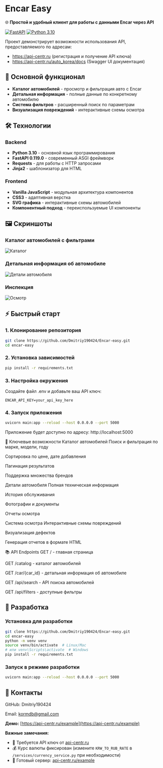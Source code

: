 # Encar Easy

🌐 **Простой и удобный клиент для работы с данными Encar через API**

[![FastAPI](https://img.shields.io/badge/FastAPI-0.119.0-009688?logo=fastapi)](https://fastapi.tiangolo.com)
[![Python 3.10](https://img.shields.io/badge/Python-3.10-blue?logo=python)](https://python.org)

Проект демонстрирует возможности использования API, предоставляемого по адресам:
- https://api-centr.ru (регистрация и получение API ключа)
- https://api-centr.ru/auto_korea/docs (Swagger UI документация)

## 🚀 Основной функционал

- **Каталог автомобилей** - просмотр и фильтрация авто с Encar
- **Детальная информация** - полные данные по конкретному автомобилю
- **Система фильтров** - расширенный поиск по параметрам
- **Визуализация повреждений** - интерактивные схемы осмотра

## 🛠 Технологии

### Backend
- **Python 3.10** - основной язык программирования
- **FastAPI 0.119.0** - современный ASGI фреймворк
- **Requests** - для работы с HTTP запросами
- **Jinja2** - шаблонизатор для HTML

### Frontend
- **Vanilla JavaScript** - модульная архитектура компонентов
- **CSS3** - адаптивная верстка
- **SVG графика** - интерактивные схемы автомобилей
- **Компонентный подход** - переиспользуемые UI компоненты

## 🖼️ Скриншоты

### Каталог автомобилей с фильтрами
![Каталог](screenshots/catalog.png)

### Детальная информация об автомобиле
![Детали автомобиля](screenshots/car.png)

### Инспекция
![Осмотр](screenshots/inspection-report.png)

## ⚡ Быстрый старт

### 1. Клонирование репозитория
```bash
git clone https://github.com/Dmitriy190424/Encar-easy.git
cd encar-easy
```
### 2. Установка зависимостей
```bash
pip install -r requirements.txt
```
### 3. Настройка окружения
Создайте файл .env и добавьте ваш API ключ:

```env
ENCAR_API_KEY=your_api_key_here
```
### 4. Запуск приложения
```bash
uvicorn main:app --reload --host 0.0.0.0 --port 5000
```
Приложение будет доступно по адресу: http://localhost:5000

🎯 Ключевые возможности
Каталог автомобилей
Поиск и фильтрация по марке, модели, году

Сортировка по цене, дате добавления

Пагинация результатов

Поддержка множества брендов

Детали автомобиля
Полная техническая информация

История обслуживания

Фотографии и документы

Отчеты осмотра

Система осмотра
Интерактивные схемы повреждений

Визуализация дефектов

Генерация отчетов в формате HTML

📚 API Endpoints
GET / - главная страница

GET /catalog - каталог автомобилей

GET /car/{car_id} - детальная информация об автомобиле

GET /api/search - API поиска автомобилей

GET /api/filters - доступные фильтры

## 🤝 Разработка

### Установка для разработки
```bash
git clone https://github.com/Dmitriy190424/Encar-easy.git
cd encar-easy
python -m venv venv
source venv/bin/activate  # Linux/Mac
# или venv\Scripts\activate  # Windows
pip install -r requirements.txt
```
### Запуск в режиме разработки
```bash
uvicorn main:app --reload --host 0.0.0.0 --port 5000
```
## 👥 Контакты
GitHub: Dmitriy190424

Email: kormdb@gmail.com

**Демо:** [https://api-centr.ru/example](https://api-centr.ru/example)

**Важные замечания:**
- 📍 Требуется API ключ от [api-centr.ru](https://api-centr.ru)
- 💰 Курс валюты фиксирован (измените `KRW_TO_RUB_RATE` в `/services/currency_service.py` при необходимости)
- 🚀 Готовый сервер: [api-centr.ru/example](https://api-centr.ru/example)

